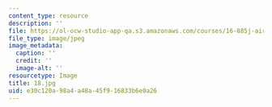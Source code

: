 ```yaml
---
content_type: resource
description: ''
file: https://ol-ocw-studio-app-qa.s3.amazonaws.com/courses/16-885j-aircraft-systems-engineering-fall-2005/e30c120a98a4a48a45f916833b6e0a26_18.jpg
file_type: image/jpeg
image_metadata:
  caption: ''
  credit: ''
  image-alt: ''
resourcetype: Image
title: 18.jpg
uid: e30c120a-98a4-a48a-45f9-16833b6e0a26
---
```

